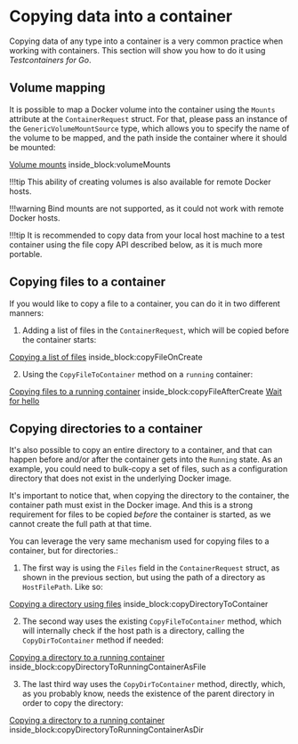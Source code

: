 # Copying data into a container

Copying data of any type into a container is a very common practice when working with containers. This section will show you how to do it using _Testcontainers for Go_.

## Volume mapping

It is possible to map a Docker volume into the container using the `Mounts` attribute at the `ContainerRequest` struct. For that, please pass an instance of the `GenericVolumeMountSource` type, which allows you to specify the name of the volume to be mapped, and the path inside the container where it should be mounted:

<!--codeinclude-->
[Volume mounts](../../mounts_test.go) inside_block:volumeMounts
<!--/codeinclude-->

!!!tip
    This ability of creating volumes is also available for remote Docker hosts.

!!!warning
    Bind mounts are not supported, as it could not work with remote Docker hosts.

!!!tip
    It is recommended to copy data from your local host machine to a test container using the file copy API 
    described below, as it is much more portable.

## Copying files to a container

If you would like to copy a file to a container, you can do it in two different manners:

1. Adding a list of files in the `ContainerRequest`, which will be copied before the container starts:

<!--codeinclude-->
[Copying a list of files](../../docker_files_test.go) inside_block:copyFileOnCreate
<!--/codeinclude-->

2. Using the `CopyFileToContainer` method on a `running` container:

<!--codeinclude-->
[Copying files to a running container](../../docker_files_test.go) inside_block:copyFileAfterCreate
[Wait for hello](../../testdata/waitForHello.sh)
<!--/codeinclude-->

## Copying directories to a container

It's also possible to copy an entire directory to a container, and that can happen before and/or after the container gets into the `Running` state. As an example, you could need to bulk-copy a set of files, such as a configuration directory that does not exist in the underlying Docker image.

It's important to notice that, when copying the directory to the container, the container path must exist in the Docker image. And this is a strong requirement for files to be copied _before_ the container is started, as we cannot create the full path at that time.

You can leverage the very same mechanism used for copying files to a container, but for directories.:

1. The first way is using the `Files` field in the `ContainerRequest` struct, as shown in the previous section, but using the path of a directory as `HostFilePath`. Like so:

<!--codeinclude-->
[Copying a directory using files](../../docker_files_test.go) inside_block:copyDirectoryToContainer
<!--/codeinclude-->

2. The second way uses the existing `CopyFileToContainer` method, which will internally check if the host path is a directory, calling the `CopyDirToContainer` method if needed:

<!--codeinclude-->
[Copying a directory to a running container](../../docker_files_test.go) inside_block:copyDirectoryToRunningContainerAsFile
<!--/codeinclude-->

3. The last third way uses the `CopyDirToContainer` method, directly, which, as you probably know, needs the existence of the parent directory in order to copy the directory:

<!--codeinclude-->
[Copying a directory to a running container](../../docker_files_test.go) inside_block:copyDirectoryToRunningContainerAsDir
<!--/codeinclude-->
